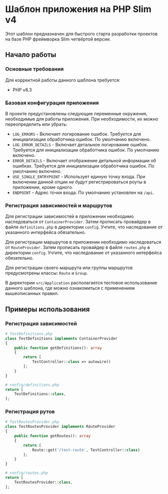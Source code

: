 # Шаблон приложения на PHP Slim v4

Этот шаблон предназначен для быстрого старта разработки проектов на базе PHP фреймворка Slim четвёртой версии.

## Начало работы

### Основные требования

Для корректной работы данного шаблона требуется:

- PHP v8.3

### Базовая конфигурация приложения

В проекте предустановлены следующие переменные окружения, необходимые для работы приложения. При необходимости, их можно переопределить или убрать:

- `LOG_ERRORS` - Включает логирование ошибок. Требуется для инициализации обработчика ошибок. По умолчанию включено.
- `LOG_ERROR_DETAILS` - Включает детальное логирование ошибок. Требуется для инициализации обработчика ошибок. По умолчанию включено.
- `ERROR_DETAILS` - Включает отображение детальной информации об ошибках. Требуется для инициализации обработчика ошибок. По умолчанию включено.
- `USE_SINGLE_ENTRYPOINT` - Использует единую точку входа. При включении данной опции *не будут* регистрироваться роуты в приложении, кроме одного.
- `ENDPOINT` - Адрес точки входа. По умолчанию установлен на `/api`.

### Регистрация зависимостей и маршрутов

Для регистрации зависимостей в приложении необходимо наследоваться от `ContainerProvider`. Затем прописать провайдер в файле `definitions.php` в директории `config`. Учтите, что наследование от указанного интерфейса обязательно.

Для регистрации маршрутов в приложении необходимо наследоваться от `RouteProvider`. Затем прописать провайдер в файле `routes.php` в директории `config`. Учтите, что наследование от указанного интерфейса обязательно.

Для регистрации своего маршрута или группы маршрутов предусмотрены классы: `Route` и `Group`.

В директории `src/Application` располагается тестовое использование данного шаблона, где можно ознакомиться с применением вышеописанных правил.

## Примеры использования

### Регистрация зависимостей

```php
# TestDefinitions.php
class TestDefinitions implements ContainerProvider
{
    public function getDefinitions(): array
    {
        return [
            TestController::class => autowire()
        ];
    }
}

# config/definitions.php
return [
    TestDefinitions::class,
];
```

### Регистрация рутов

```php
# TestRoutesProvider.php
class TestRoutesProvider implements RouteProvider
{
    public function getRoutes(): array
    {
        return [
            Route::get('/test-route', TestController::class)
        ];
    }
}

# config/routes.php
return [
    TestRoutesProvider::class,
];
```